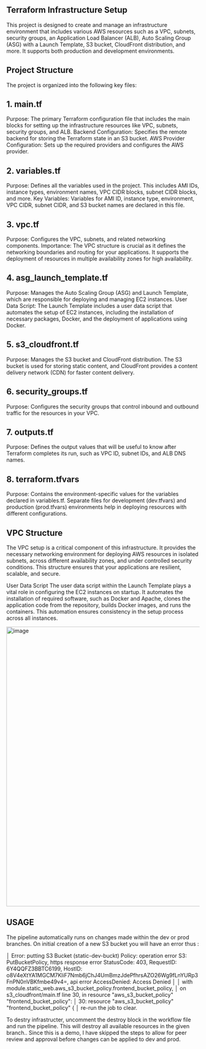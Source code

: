 ## Terraform Infrastructure Setup
This project is designed to create and manage an infrastructure environment that includes various AWS resources such as a VPC, subnets, security groups, an Application Load Balancer (ALB), Auto Scaling Group (ASG) with a Launch Template, S3 bucket, CloudFront distribution, and more. It supports both production and development environments.

## Project Structure
The project is organized into the following key files:

## 1. main.tf
Purpose: The primary Terraform configuration file that includes the main blocks for setting up the infrastructure resources like VPC, subnets, security groups, and ALB.
Backend Configuration: Specifies the remote backend for storing the Terraform state in an S3 bucket.
AWS Provider Configuration: Sets up the required providers and configures the AWS provider.
## 2. variables.tf
Purpose: Defines all the variables used in the project. This includes AMI IDs, instance types, environment names, VPC CIDR blocks, subnet CIDR blocks, and more.
Key Variables: Variables for AMI ID, instance type, environment, VPC CIDR, subnet CIDR, and S3 bucket names are declared in this file.
## 3. vpc.tf
Purpose: Configures the VPC, subnets, and related networking components.
Importance: The VPC structure is crucial as it defines the networking boundaries and routing for your applications. It supports the deployment of resources in multiple availability zones for high availability.
## 4. asg_launch_template.tf
Purpose: Manages the Auto Scaling Group (ASG) and Launch Template, which are responsible for deploying and managing EC2 instances.
User Data Script: The Launch Template includes a user data script that automates the setup of EC2 instances, including the installation of necessary packages, Docker, and the deployment of applications using Docker.
## 5. s3_cloudfront.tf
Purpose: Manages the S3 bucket and CloudFront distribution. The S3 bucket is used for storing static content, and CloudFront provides a content delivery network (CDN) for faster content delivery.
## 6. security_groups.tf
Purpose: Configures the security groups that control inbound and outbound traffic for the resources in your VPC.
## 7. outputs.tf
Purpose: Defines the output values that will be useful to know after Terraform completes its run, such as VPC ID, subnet IDs, and ALB DNS names.
## 8. terraform.tfvars
Purpose: Contains the environment-specific values for the variables declared in variables.tf. Separate files for development (dev.tfvars) and production (prod.tfvars) environments help in deploying resources with different configurations.
## VPC Structure
The VPC setup is a critical component of this infrastructure. It provides the necessary networking environment for deploying AWS resources in isolated subnets, across different availability zones, and under controlled security conditions. This structure ensures that your applications are resilient, scalable, and secure.

User Data Script
The user data script within the Launch Template plays a vital role in configuring the EC2 instances on startup. It automates the installation of required software, such as Docker and Apache, clones the application code from the repository, builds Docker images, and runs the containers. This automation ensures consistency in the setup process across all instances.


<img width="730" alt="image" src="https://github.com/user-attachments/assets/56ab422d-797b-4e98-8293-4ddf7c35e02e">


## USAGE
The pipeline automatically runs on changes made within the dev or prod branches.  On initial creation of a new S3 bucket you will have an error thus :

│ Error: putting S3 Bucket (static-dev-buckt) Policy: operation error S3: PutBucketPolicy, https response error StatusCode: 403, RequestID: 6Y4QQFZ3BBTC6199, HostID: o8V4eXtYA1MGCM7KliF7Nmb6jChJ4UmBmzJdePfhrsAZO26Wg9fLnYURp3FnPN0nVBKfmbe49v4=, api error AccessDenied: Access Denied
│ 
│   with module.static_web.aws_s3_bucket_policy.frontend_bucket_policy,
│   on s3_cloudfront/main.tf line 30, in resource "aws_s3_bucket_policy" "frontend_bucket_policy":
│   30: resource "aws_s3_bucket_policy" "frontend_bucket_policy" {
│ 
 re-run the job to clear. 

To destry infrastructer, uncomment the destroy block in the workflow file and run the pipeline. This will destroy all available resources in the given branch.. 
Since this is a demo, I have skipped the steps to allow for peer review and approval before changes can be applied to dev and prod. 

